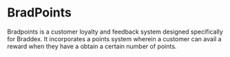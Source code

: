 # BradPoints

Bradpoints is a customer loyalty and feedback system designed specifically for Braddex. It incorporates a points system wherein a customer can avail a reward when they have a obtain a certain number of points.